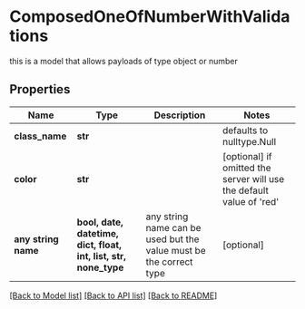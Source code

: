 # ComposedOneOfNumberWithValidations

this is a model that allows payloads of type object or number
## Properties
Name | Type | Description | Notes
------------ | ------------- | ------------- | -------------
**class_name** | **str** |  | defaults to nulltype.Null
**color** | **str** |  | [optional]  if omitted the server will use the default value of 'red'
**any string name** | **bool, date, datetime, dict, float, int, list, str, none_type** | any string name can be used but the value must be the correct type | [optional]

[[Back to Model list]](../README.md#documentation-for-models) [[Back to API list]](../README.md#documentation-for-api-endpoints) [[Back to README]](../README.md)


